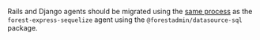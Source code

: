 Rails and Django agents should be migrated using the [same process](./sql.md#if-you-choose-to-connect-directly-to-the-database) as the `forest-express-sequelize` agent using the `@forestadmin/datasource-sql` package.
